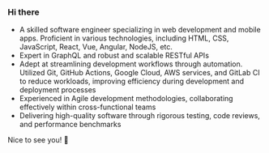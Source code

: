 ### Hi there 

- A skilled software engineer specializing in web development and mobile apps. Proficient in various technologies, including HTML, CSS, JavaScript, React, Vue, Angular, NodeJS, etc.
- Expert in GraphQL and robust and scalable RESTful APIs
- Adept at streamlining development workflows through automation. Utilized Git, GitHub Actions, Google Cloud, AWS services, and GitLab CI to reduce workloads, improving efficiency during development and deployment processes
- Experienced in Agile development methodologies, collaborating effectively within cross-functional teams
- Delivering high-quality software through rigorous testing, code reviews, and performance benchmarks

Nice to see you! 👋
